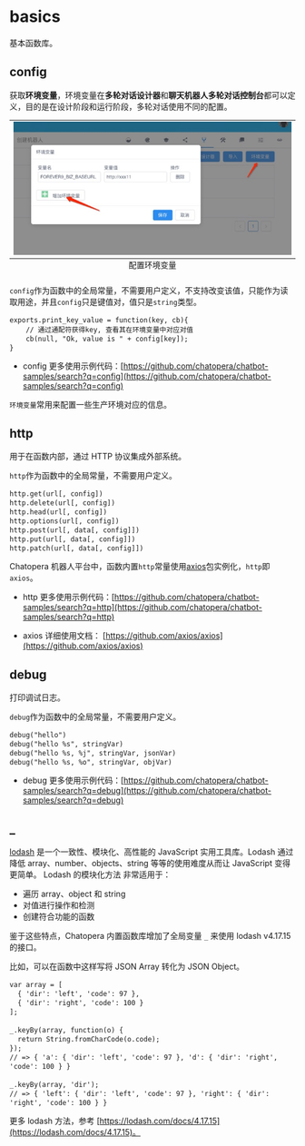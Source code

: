 # basics

基本函数库。

## config

获取**环境变量**，环境变量在**多轮对话设计器**和**聊天机器人多轮对话控制台**都可以定义，目的是在设计阶段和运行阶段，多轮对话使用不同的配置。

<table class="image">
<caption align="bottom">配置环境变量</caption>
<tr><td><img width="800" src="../../../../images/products/platform/bot-console-define-config.jpg" alt="配置环境变量"/></td></tr>
</table>

`config`作为函数中的全局常量，不需要用户定义，不支持改变该值，只能作为读取用途，并且`config`只是键值对，值只是`string`类型。

```函数
exports.print_key_value = function(key, cb){
    // 通过通配符获得key, 查看其在环境变量中对应对值
    cb(null, "Ok, value is " + config[key]);
}
```

- config 更多使用示例代码：[https://github.com/chatopera/chatbot-samples/search?q=config](https://github.com/chatopera/chatbot-samples/search?q=config)

`环境变量`常用来配置一些生产环境对应的信息。

## http

用于在函数内部，通过 HTTP 协议集成外部系统。

`http`作为函数中的全局常量，不需要用户定义。

```函数
http.get(url[, config])
http.delete(url[, config])
http.head(url[, config])
http.options(url[, config])
http.post(url[, data[, config]])
http.put(url[, data[, config]])
http.patch(url[, data[, config]])
```

Chatopera 机器人平台中，函数内置`http`常量使用[axios](https://www.npmjs.com/package/axios)包实例化，`http`即`axios`。

- http 更多使用示例代码：[https://github.com/chatopera/chatbot-samples/search?q=http](https://github.com/chatopera/chatbot-samples/search?q=http)

- axios 详细使用文档： [https://github.com/axios/axios](https://github.com/axios/axios)

## debug

打印调试日志。

`debug`作为函数中的全局常量，不需要用户定义。

```函数
debug("hello")
debug("hello %s", stringVar)
debug("hello %s, %j", stringVar, jsonVar)
debug("hello %s, %o", stringVar, objVar)
```

- debug 更多使用示例代码：[https://github.com/chatopera/chatbot-samples/search?q=debug](https://github.com/chatopera/chatbot-samples/search?q=debug)

## \_

[lodash](https://lodash.com/docs/4.17.15) 是一个一致性、模块化、高性能的 JavaScript 实用工具库。Lodash 通过降低 array、number、objects、string 等等的使用难度从而让 JavaScript 变得更简单。 Lodash 的模块化方法 非常适用于：

- 遍历 array、object 和 string
- 对值进行操作和检测
- 创建符合功能的函数

鉴于这些特点，Chatopera 内置函数库增加了全局变量 `_` 来使用 lodash v4.17.15 的接口。

比如，可以在函数中这样写将 JSON Array 转化为 JSON Object。

```函数
var array = [
  { 'dir': 'left', 'code': 97 },
  { 'dir': 'right', 'code': 100 }
];

_.keyBy(array, function(o) {
  return String.fromCharCode(o.code);
});
// => { 'a': { 'dir': 'left', 'code': 97 }, 'd': { 'dir': 'right', 'code': 100 } }

_.keyBy(array, 'dir');
// => { 'left': { 'dir': 'left', 'code': 97 }, 'right': { 'dir': 'right', 'code': 100 } }
```

更多 lodash 方法，参考 [https://lodash.com/docs/4.17.15](https://lodash.com/docs/4.17.15)。
